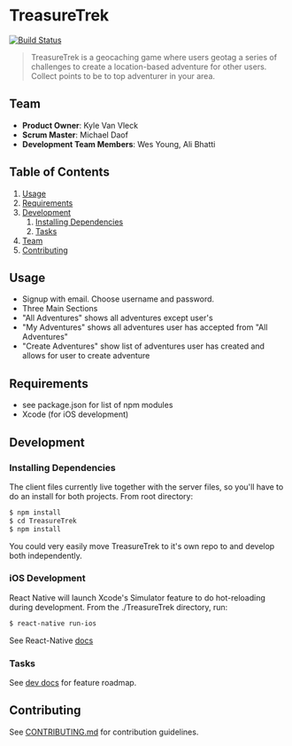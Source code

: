 # TreasureTrek
[![Build Status](https://travis-ci.org/Master-Sandwich/Master-Sandwich.svg?branch=master)](https://travis-ci.org/Master-Sandwich/Master-Sandwich)

>TreasureTrek is a geocaching game where users geotag a series of challenges to create a location-based adventure for other users. Collect points to be to top adventurer in your area.

## Team

  - __Product Owner__: Kyle Van Vleck
  - __Scrum Master__: Michael Daof
  - __Development Team Members__: Wes Young, Ali Bhatti

## Table of Contents

1. [Usage](#Usage)
1. [Requirements](#requirements)
1. [Development](#development)
    1. [Installing Dependencies](#installing-dependencies)
    1. [Tasks](#tasks)
1. [Team](#team)
1. [Contributing](#contributing)

## Usage

* Signup with email. Choose username and password.
* Three Main Sections
 * "All Adventures" shows all adventures except user's
 * "My Adventures" shows all adventures user has accepted from "All Adventures"
 * "Create Adventures" show list of adventures user has created and allows for user to create adventure

## Requirements

- see package.json for list of npm modules
- Xcode (for iOS development)

## Development

### Installing Dependencies

The client files currently live together with the server files, so you'll have to do an install for both projects.
From root directory:

```sh
$ npm install
$ cd TreasureTrek
$ npm install
```
You could very easily move TreasureTrek to it's own repo to and develop both independently.

### iOS Development
 React Native will launch Xcode's Simulator feature to do hot-reloading during development. From the ./TreasureTrek directory, run:
 ```sh
 $ react-native run-ios
 ```
 See React-Native [docs](https://facebook.github.io/react-native/)


### Tasks
See [dev docs](https://docs.google.com/spreadsheets/d/1Rxp2hkRO4Y3Itg9LEKWfJBauFICQugJCVr8Qtqydybs/edit#gid=1085523730) for feature roadmap.


## Contributing

See [CONTRIBUTING.md](CONTRIBUTING.md) for contribution guidelines.
